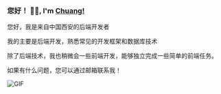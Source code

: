 ### 您好！ 👋🏽, I'm [Chuang!](https://zhangchuangla.cn)

<p>您好，我是来自中国西安的后端开发者</p>
<p>我的主要是后端开发，熟悉常见的开发框架和数据库技术</p>
<p>除了后端技术，我也稍微会一些前端开发，能够独立完成一些简单的前端任务。</p>
<p>如果有什么问题，您可以通过邮箱联系我！</p>

  <img align="center" alt="GIF" src="https://media.giphy.com/media/836HiJc7pgzy8iNXCn/giphy.gif" />
